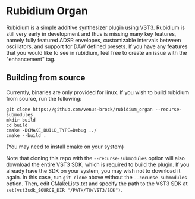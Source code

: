 # Rubidium Organ

Rubidium is a simple additive synthesizer plugin using VST3. Rubidium is still very early in development
and thus is missing many key features, namely fully featured ADSR envelopes, customizable intervals between
oscillators, and support for DAW defined presets. If you have any features that you would like to see in
rubidium, feel free to create an issue with the "enhancement" tag.

## Building from source

Currently, binaries are only provided for linux. If you wish to build rubidium from source, run the following:

```shell
git clone https://github.com/venus-brock/rubidium_organ --recurse-submodules
mkdir build
cd build
cmake -DCMAKE_BUILD_TYPE=Debug ../
cmake --build .
```

(You may need to install cmake on your system)

Note that cloning this repo with the `--recurse-submodules` option will also download the entire VST3 SDK, which
is required to build the plugin. If you already have the SDK on your system, you may wish not to download it
again. In this case, run `git clone` above without the `--recurse-submodules` option. Then, edit CMakeLists.txt
and specify the path to the VST3 SDK at `set(vst3sdk_SOURCE_DIR "/PATH/TO/VST3/SDK")`.
